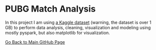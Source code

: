 # PUBG Match Analysis

In this project I am using [a Kaggle dataset](https://www.kaggle.com/datasets/skihikingkevin/pubg-match-deaths) (warning, the dataset is over 1 GB) to perform data analysis, cleaning, visualization and modeling using mostly pyspark, but also matplotlib for visualization.

[Go Back to Main GitHub Page](https://github.com/ivantravisany)